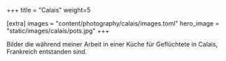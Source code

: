 +++
title = "Calais"
weight=5

[extra]
images = "content/photography/calais/images.toml"
hero_image = "static/images/calais/pots.jpg"
+++

Bilder die während meiner Arbeit in einer Küche für Geflüchtete in Calais, Frankreich entstanden sind.
